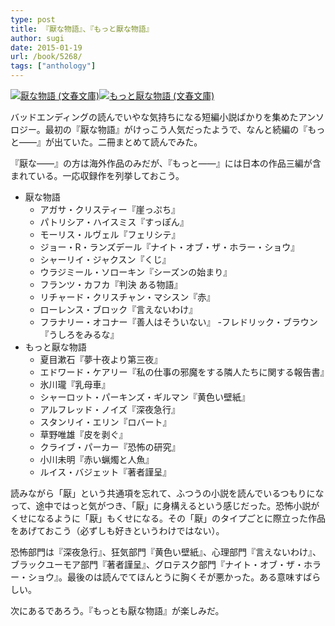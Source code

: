 ```yaml
---
type: post
title: 『厭な物語』、『もっと厭な物語』
author: sugi
date: 2015-01-19
url: /book/5268/
tags: ["anthology"]
---
```

<a href="http://www.amazon.co.jp/exec/obidos/ASIN/4167812150/chezsugi-22/ref=nosim/" onclick="_gaq.push(['_trackEvent', 'outbound-article', 'http://www.amazon.co.jp/exec/obidos/ASIN/4167812150/chezsugi-22/ref=nosim/', '']);" name="amazletlink" target="_blank"><img src="http://i0.wp.com/ecx.images-amazon.com/images/I/41cBbimGPWL._SL160_.jpg?w=660" alt="厭な物語 (文春文庫)" class="alignleft"  data-recalc-dims="1" /></a><a href="http://www.amazon.co.jp/exec/obidos/ASIN/4167900467/chezsugi-22/ref=nosim/" onclick="_gaq.push(['_trackEvent', 'outbound-article', 'http://www.amazon.co.jp/exec/obidos/ASIN/4167900467/chezsugi-22/ref=nosim/', '']);" name="amazletlink" target="_blank"><img src="http://i2.wp.com/ecx.images-amazon.com/images/I/51SUBumLz3L._SL160_.jpg?w=660" alt="もっと厭な物語 (文春文庫)" class="alignleft"  data-recalc-dims="1" /></a>

バッドエンディングの読んでいやな気持ちになる短編小説ばかりを集めたアンソロジー。最初の『厭な物語』がけっこう人気だったようで、なんと続編の『もっと——』が出ていた。二冊まとめて読んでみた。

『厭な——』の方は海外作品のみだが、『もっと——』には日本の作品三編が含まれている。一応収録作を列挙しておこう。

- 厭な物語 
  - アガサ・クリスティー『崖っぷち』
  - パトリシア・ハイスミス『すっぽん』
  - モーリス・ルヴェル『フェリシテ』
  - ジョー・R・ランズデール『ナイト・オブ・ザ・ホラー・ショウ』
  - シャーリイ・ジャクスン『くじ』
  - ウラジミール・ソローキン『シーズンの始まり』
  - フランツ・カフカ『判決 ある物語』
  - リチャード・クリスチャン・マシスン『赤』
  - ローレンス・ブロック『言えないわけ』
  - フラナリー・オコナー『善人はそういない』
  -フレドリック・ブラウン『うしろをみるな』
- もっと厭な物語 
  - 夏目漱石『夢十夜より第三夜』
  - エドワード・ケアリー『私の仕事の邪魔をする隣人たちに関する報告書』
  - 氷川瓏『乳母車』
  - シャーロット・パーキンズ・ギルマン『黄色い壁紙』
  - アルフレッド・ノイズ『深夜急行』
  - スタンリイ・エリン『ロバート』
  -  草野唯雄『皮を剥ぐ』
  -  クライブ・パーカー『恐怖の研究』
  - 小川未明『赤い蝋燭と人魚』
  - ルイス・バジェット『著者謹呈』

読みながら「厭」という共通項を忘れて、ふつうの小説を読んでいるつもりになって、途中ではっと気がつき、「厭」に身構えるという感じだった。恐怖小説がくせになるように「厭」もくせになる。その「厭」のタイプごとに際立った作品をあげておこう（必ずしも好きというわけではない）。

恐怖部門は『深夜急行』、狂気部門『黄色い壁紙』、心理部門『言えないわけ』、ブラックユーモア部門『著者謹呈』、グロテスク部門『ナイト・オブ・ザ・ホラー・ショウ』。最後のは読んでてほんとうに胸くそが悪かった。ある意味すばらしい。

次にあるであろう。『もっとも厭な物語』が楽しみだ。